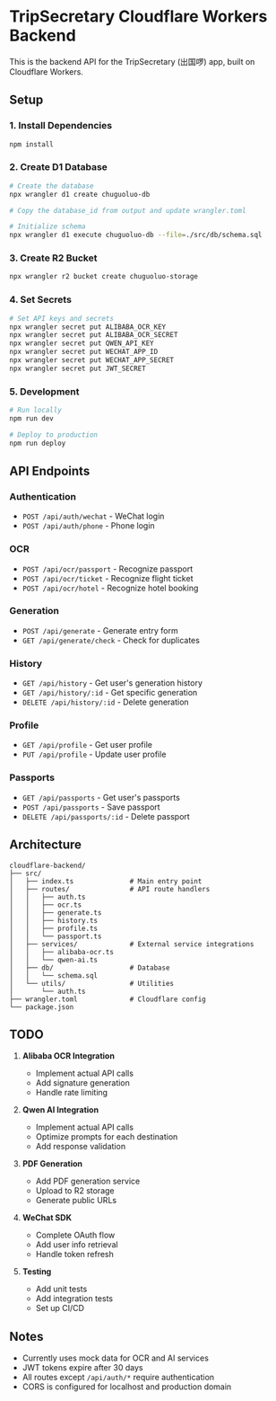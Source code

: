 # TripSecretary Cloudflare Workers Backend

This is the backend API for the TripSecretary (出国啰) app, built on Cloudflare Workers.

## Setup

### 1. Install Dependencies

```bash
npm install
```

### 2. Create D1 Database

```bash
# Create the database
npx wrangler d1 create chuguoluo-db

# Copy the database_id from output and update wrangler.toml

# Initialize schema
npx wrangler d1 execute chuguoluo-db --file=./src/db/schema.sql
```

### 3. Create R2 Bucket

```bash
npx wrangler r2 bucket create chuguoluo-storage
```

### 4. Set Secrets

```bash
# Set API keys and secrets
npx wrangler secret put ALIBABA_OCR_KEY
npx wrangler secret put ALIBABA_OCR_SECRET
npx wrangler secret put QWEN_API_KEY
npx wrangler secret put WECHAT_APP_ID
npx wrangler secret put WECHAT_APP_SECRET
npx wrangler secret put JWT_SECRET
```

### 5. Development

```bash
# Run locally
npm run dev

# Deploy to production
npm run deploy
```

## API Endpoints

### Authentication
- `POST /api/auth/wechat` - WeChat login
- `POST /api/auth/phone` - Phone login

### OCR
- `POST /api/ocr/passport` - Recognize passport
- `POST /api/ocr/ticket` - Recognize flight ticket
- `POST /api/ocr/hotel` - Recognize hotel booking

### Generation
- `POST /api/generate` - Generate entry form
- `GET /api/generate/check` - Check for duplicates

### History
- `GET /api/history` - Get user's generation history
- `GET /api/history/:id` - Get specific generation
- `DELETE /api/history/:id` - Delete generation

### Profile
- `GET /api/profile` - Get user profile
- `PUT /api/profile` - Update user profile

### Passports
- `GET /api/passports` - Get user's passports
- `POST /api/passports` - Save passport
- `DELETE /api/passports/:id` - Delete passport

## Architecture

```
cloudflare-backend/
├── src/
│   ├── index.ts              # Main entry point
│   ├── routes/               # API route handlers
│   │   ├── auth.ts
│   │   ├── ocr.ts
│   │   ├── generate.ts
│   │   ├── history.ts
│   │   ├── profile.ts
│   │   └── passport.ts
│   ├── services/             # External service integrations
│   │   ├── alibaba-ocr.ts
│   │   └── qwen-ai.ts
│   ├── db/                   # Database
│   │   └── schema.sql
│   └── utils/                # Utilities
│       └── auth.ts
├── wrangler.toml             # Cloudflare config
└── package.json
```

## TODO

1. **Alibaba OCR Integration**
   - Implement actual API calls
   - Add signature generation
   - Handle rate limiting

2. **Qwen AI Integration**
   - Implement actual API calls
   - Optimize prompts for each destination
   - Add response validation

3. **PDF Generation**
   - Add PDF generation service
   - Upload to R2 storage
   - Generate public URLs

4. **WeChat SDK**
   - Complete OAuth flow
   - Add user info retrieval
   - Handle token refresh

5. **Testing**
   - Add unit tests
   - Add integration tests
   - Set up CI/CD

## Notes

- Currently uses mock data for OCR and AI services
- JWT tokens expire after 30 days
- All routes except `/api/auth/*` require authentication
- CORS is configured for localhost and production domain

